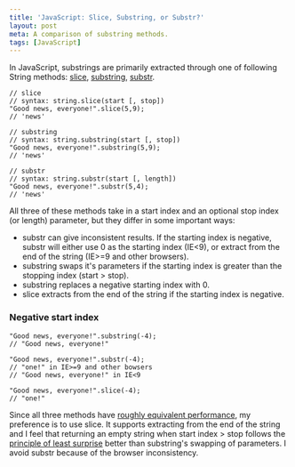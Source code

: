 ```yaml
---
title: 'JavaScript: Slice, Substring, or Substr?'
layout: post
meta: A comparison of substring methods.
tags: [JavaScript]
---
```


In JavaScript, substrings are primarily extracted through one of following String methods:
[slice](https://developer.mozilla.org/en/JavaScript/Reference/Global_Objects/String/slice), 
[substring](https://developer.mozilla.org/en/JavaScript/Reference/Global_Objects/String/substring), 
[substr](https://developer.mozilla.org/en/JavaScript/Reference/Global_Objects/String/substr).

```
// slice 
// syntax: string.slice(start [, stop])
"Good news, everyone!".slice(5,9); 
// 'news'

// substring 
// syntax: string.substring(start [, stop])
"Good news, everyone!".substring(5,9); 
// 'news'

// substr
// syntax: string.substr(start [, length])
"Good news, everyone!".substr(5,4); 
// 'news'
```

All three of these methods take in a start index and an optional stop index (or length) parameter, but they differ in some important ways:

* substr can give inconsistent results.
If the starting index is negative, substr will either use 0 as the starting index (IE<9), or extract from the end of the string (IE>=9 and other browsers).
* substring swaps it's parameters if the starting index is greater than the stopping index (start &gt; stop).
* substring replaces a negative starting index with 0.
* slice extracts from the end of the string if the starting index is negative.

### Negative start index

```
"Good news, everyone!".substring(-4);
// "Good news, everyone!"

"Good news, everyone!".substr(-4);
// "one!" in IE>=9 and other bowsers
// "Good news, everyone!" in IE<9

"Good news, everyone!".slice(-4); 
// "one!"
```

Since all three methods have [roughly equivalent performance](http://jsperf.com/substring-extraction-methods-substring-substr-slice), my preference is to use slice.  It supports extracting from the end of the string and I feel that returning an empty string when start index &gt; stop follows the [principle of least surprise](http://en.wikipedia.org/wiki/Principle_of_least_astonishment) better than substring's swapping of parameters. I avoid substr because of the browser inconsistency.